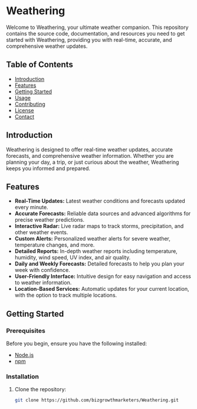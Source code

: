 # Weathering

Welcome to Weathering, your ultimate weather companion. This repository contains the source code, documentation, and resources you need to get started with Weathering, providing you with real-time, accurate, and comprehensive weather updates.

## Table of Contents

- [Introduction](#introduction)
- [Features](#features)
- [Getting Started](#getting-started)
- [Usage](#usage)
- [Contributing](#contributing)
- [License](#license)
- [Contact](#contact)

## Introduction

Weathering is designed to offer real-time weather updates, accurate forecasts, and comprehensive weather information. Whether you are planning your day, a trip, or just curious about the weather, Weathering keeps you informed and prepared.

## Features

- **Real-Time Updates:** Latest weather conditions and forecasts updated every minute.
- **Accurate Forecasts:** Reliable data sources and advanced algorithms for precise weather predictions.
- **Interactive Radar:** Live radar maps to track storms, precipitation, and other weather events.
- **Custom Alerts:** Personalized weather alerts for severe weather, temperature changes, and more.
- **Detailed Reports:** In-depth weather reports including temperature, humidity, wind speed, UV index, and air quality.
- **Daily and Weekly Forecasts:** Detailed forecasts to help you plan your week with confidence.
- **User-Friendly Interface:** Intuitive design for easy navigation and access to weather information.
- **Location-Based Services:** Automatic updates for your current location, with the option to track multiple locations.

## Getting Started

### Prerequisites

Before you begin, ensure you have the following installed:

- [Node.js](https://nodejs.org/)
- [npm](https://www.npmjs.com/)

### Installation

1. Clone the repository:

   ```sh
   git clone https://github.com/bizgrowthmarketers/Weathering.git

